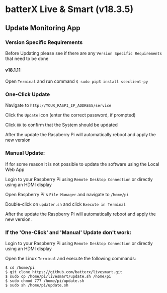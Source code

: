 # batterX Live & Smart (v18.3.5)

## Update Monitoring App

### Version Specific Requirements

Before Updating please see if there are any `Version Specific Requirements` that need to be done

#### v18.1.11
Open `Terminal` and run command `$ sudo pip3 install sseclient-py`

### One-Click Update

Navigate to `http://YOUR_RASPI_IP_ADDRESS/service`

Click the `Update` icon (enter the correct password, if prompted)

Click `OK` to confirm that the System should be updated

After the update the Raspberry Pi will automatically reboot and apply the new version

### Manual Update:

If for some reason it is not possible to update the software using the Local Web App

Login to your Raspberry Pi using `Remote Desktop Connection` or directly using an HDMI display

Open Raspberry Pi's `File Manager` and navigate to `/home/pi`

Double-click on `updater.sh` and click `Execute in Terminal`

After the update the Raspberry Pi will automatically reboot and apply the new version.

### If the 'One-Click' and 'Manual' Update don't work:

Login to your Raspberry Pi using `Remote Desktop Connection` or directly using an HDMI display

Open the Linux `Terminal` and execute the following commands:
```
$ cd /home/pi
$ git clone https://github.com/batterx/livesmart.git
$ sudo cp /home/pi/livesmart/update.sh /home/pi
$ sudo chmod 777 /home/pi/update.sh
$ sudo sh /home/pi/update.sh
```
